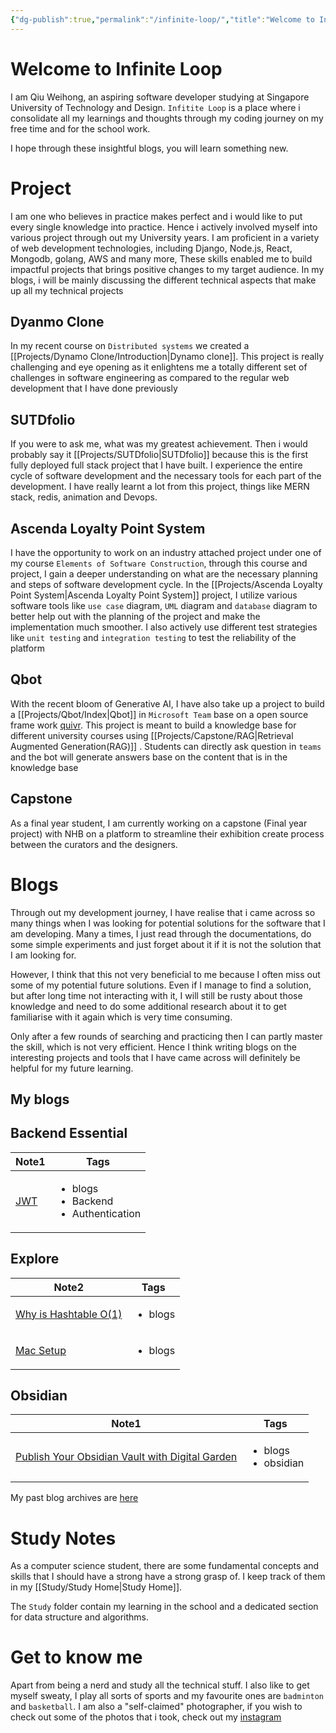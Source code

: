 ```yaml
---
{"dg-publish":true,"permalink":"/infinite-loop/","title":"Welcome to Infinite Loop","tags":["gardenEntry"],"created":"2023-09-12T10:06:31.000+08:00","updated":"2023-10-30T23:55:26.624+08:00"}
---
```


# Welcome to Infinite Loop
I am Qiu Weihong, an aspiring software developer studying at Singapore University of Technology and Design. `Infitite Loop` is a place where i consolidate all my learnings and thoughts through my coding journey on my free time and for the school work. 

I hope through these insightful blogs, you will learn something new.

# Project
I am one who believes in practice makes perfect and i would like to put every single knowledge into practice. Hence i actively involved myself into various project through out my University years. I am proficient in a variety of web development technologies, including Django, Node.js, React, Mongodb, golang, AWS and many more, These skills enabled me to build impactful projects that brings positive changes to my target audience. In my blogs, i will be mainly discussing the different technical aspects that make up all my technical projects
## Dyanmo Clone
In my recent course on `Distributed systems` we created a [[Projects/Dynamo Clone/Introduction\|Dynamo clone]]. This project is really challenging and eye opening as it enlightens me a totally different set of challenges in software engineering as compared to the regular web development that I have done previously

## SUTDfolio
If you were to ask me, what was my greatest achievement. Then i would probably say it [[Projects/SUTDfolio\|SUTDfolio]] because this is the first fully deployed full stack project that I have built. I experience the entire cycle of software development and the necessary tools for each part of the development. I have really learnt a lot from this project, things like MERN stack, redis, animation and Devops.

## Ascenda Loyalty Point System
I have the opportunity to work on an industry attached project under one of my course `Elements of Software Construction`, through this course and project, I gain a deeper understanding on what are the necessary planning and steps of software development cycle. In the  [[Projects/Ascenda Loyalty Point System\|Ascenda Loyalty Point System]] project, I utilize various software tools like `use case` diagram, `UML` diagram and `database` diagram to better help out with the planning of the project and make the implementation much smoother. I also actively use different test strategies like `unit testing` and `integration testing` to test the reliability of the platform

## Qbot
With the recent bloom of Generative AI, I have also take up a project to build a [[Projects/Qbot/Index\|Qbot]] in `Microsoft Team` base on a open source frame work [quivr](https://github.com/StanGirard/quivr). This project is meant to build a knowledge base for different university courses using [[Projects/Capstone/RAG\|Retrieval Augmented Generation(RAG)]] . Students can directly ask question in `teams` and the bot will generate answers base on the content that is in the knowledge base

## Capstone
As a final year student, I am currently working on a capstone (Final year project) with NHB on a platform to streamline their exhibition create process between the curators and the designers.

# Blogs
Through out my development journey, I have realise that i came across so many things when I was looking for potential solutions for the software that I am developing. Many a times, I just read through the documentations, do some simple experiments and just forget about it if it is not the solution that I am looking for. 

However, I think that this not very beneficial to me because I often miss out some of my potential future solutions. Even if I manage to find a solution, but after long time not interacting with it, I will still be rusty about those knowledge and need to do some additional research about it to get familiarise with it again which is very time consuming. 

Only after a few rounds of searching and practicing then I can partly master the skill, which is not very efficient. Hence I think writing blogs on the interesting projects and tools that I have came across will definitely be helpful for my future learning.

## My blogs

<h2><span>Backend Essential</span></h2><div><table class="dataview table-view-table"><thead class="table-view-thead"><tr class="table-view-tr-header"><th class="table-view-th"><span>Note</span><span class="dataview small-text">1</span></th><th class="table-view-th"><span>Tags</span></th></tr></thead><tbody class="table-view-tbody"><tr><td><span><a data-tooltip-position="top" aria-label="Blogs/Backend Development Essentials/JWT.md" data-href="Blogs/Backend Development Essentials/JWT.md" href="Blogs/Backend Development Essentials/JWT.md" class="internal-link" target="_blank" rel="noopener">JWT</a></span></td><td><ul class="dataview dataview-ul dataview-result-list-ul"><li class="dataview-result-list-li"><span>blogs</span></li><li class="dataview-result-list-li"><span>Backend</span></li><li class="dataview-result-list-li"><span>Authentication</span></li></ul></td></tr></tbody></table></div><h2><span>Explore</span></h2><div><table class="dataview table-view-table"><thead class="table-view-thead"><tr class="table-view-tr-header"><th class="table-view-th"><span>Note</span><span class="dataview small-text">2</span></th><th class="table-view-th"><span>Tags</span></th></tr></thead><tbody class="table-view-tbody"><tr><td><span><a data-tooltip-position="top" aria-label="Blogs/Explore/Why is Hashtable O(1).md" data-href="Blogs/Explore/Why is Hashtable O(1).md" href="Blogs/Explore/Why is Hashtable O(1).md" class="internal-link" target="_blank" rel="noopener">Why is Hashtable O(1)</a></span></td><td><ul class="dataview dataview-ul dataview-result-list-ul"><li class="dataview-result-list-li"><span>blogs</span></li></ul></td></tr><tr><td><span><a data-tooltip-position="top" aria-label="Blogs/Explore/Mac Setup.md" data-href="Blogs/Explore/Mac Setup.md" href="Blogs/Explore/Mac Setup.md" class="internal-link" target="_blank" rel="noopener">Mac Setup</a></span></td><td><ul class="dataview dataview-ul dataview-result-list-ul"><li class="dataview-result-list-li"><span>blogs</span></li></ul></td></tr></tbody></table></div><h2><span>Obsidian</span></h2><div><table class="dataview table-view-table"><thead class="table-view-thead"><tr class="table-view-tr-header"><th class="table-view-th"><span>Note</span><span class="dataview small-text">1</span></th><th class="table-view-th"><span>Tags</span></th></tr></thead><tbody class="table-view-tbody"><tr><td><span><a data-tooltip-position="top" aria-label="Blogs/Obisidan/Publish Your Obsidian Vault with Digital Garden.md" data-href="Blogs/Obisidan/Publish Your Obsidian Vault with Digital Garden.md" href="Blogs/Obisidan/Publish Your Obsidian Vault with Digital Garden.md" class="internal-link" target="_blank" rel="noopener">Publish Your Obsidian Vault with Digital Garden</a></span></td><td><ul class="dataview dataview-ul dataview-result-list-ul"><li class="dataview-result-list-li"><span>blogs</span></li><li class="dataview-result-list-li"><span>obsidian</span></li></ul></td></tr></tbody></table></div>


My past blog archives are [here](https://weihong.tech/posts)

# Study Notes
As a computer science student, there are some fundamental concepts and skills that I should have a strong have a strong grasp of. I keep track of them in  my [[Study/Study Home\|Study Home]].

The `Study` folder contain my learning in the school and a dedicated section for data structure and algorithms.

# Get to know me
Apart from being a nerd and study all the technical stuff. I also like to get myself sweaty, I play all sorts of sports and my favourite ones are `badminton` and `basketball`. I am also a "self-claimed" photographer, if you wish to check out some of the photos that i took, check out my [instagram](https://instagram.com/wh_snaps)

